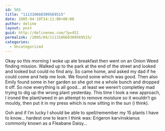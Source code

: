 ```yaml
---
id: 565
title: "111310668309569515"
date: 2005-04-10T14:11:00+00:00
author: deline
layout: post
guid: http://delineneo.com/?p=451
permalink: /2005/04/111310668309569515/
categories:
  - Uncategorized
---
```

Okay so this morning I woke up ate breakfast then went on an Onion Weed finding mission. Walked up to the park at the end of the street and looked and looked but could no find any. So came home, and asked my dad if he could come and help me look. We found some which was good. Then also Emily found some in her garden so she got me a whole bunch and dropped it off. So now everything is all good&#8230; at least we weren&#8217;t completley mad trying to dig up the wrong plant yesterday. This time I took a new approach, I ironed the plant/weed in an attempt to remove moisture so it wouldn&#8217;t go mouldy, then put it in my press which is now sitting in the sun (i think).

Ooh and if I&#8217;m lucky I should be able to spell/remember my 15 plants I have to know&#8230; hardest one to learn I think was: Erigeron karvinskianus commonly known as a Fleabane Daisy&#8230;
